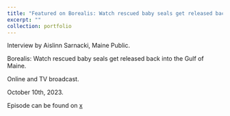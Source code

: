 ```yaml
---
title: "Featured on Borealis: Watch rescued baby seals get released back into the Gulf of Maine"
excerpt: ""
collection: portfolio
---
```

Interview by Aislinn Sarnacki, Maine Public. 

Borealis: Watch rescued baby seals get released back into the Gulf of Maine. 

Online and TV broadcast. 

October 10th, 2023. 

Episode can be found on [x]()

